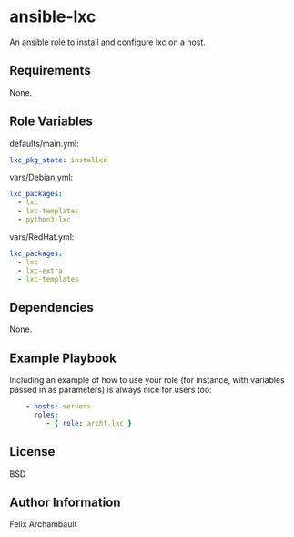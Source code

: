 ansible-lxc
=========

An ansible role to install and configure lxc on a host.

Requirements
------------

None.

Role Variables
--------------

defaults/main.yml:

```yaml
lxc_pkg_state: installed
```

vars/Debian.yml:

```yaml
lxc_packages:
  - lxc
  - lxc-templates
  - python3-lxc
```

vars/RedHat.yml:

```yaml
lxc_packages:
  - lxc
  - lxc-extra
  - lxc-templates
```

Dependencies
------------

None.

Example Playbook
----------------

Including an example of how to use your role (for instance, with variables passed in as parameters) is always nice for users too:

```yaml
    - hosts: servers
      roles:
         - { role: archf.lxc }
```

License
-------

BSD

Author Information
------------------

Felix Archambault
